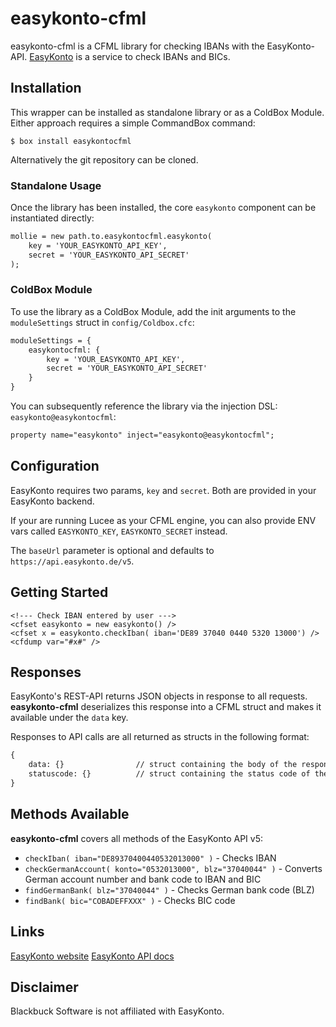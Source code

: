 # easykonto-cfml
easykonto-cfml is a CFML library for checking IBANs with the EasyKonto-API. [EasyKonto](https://www.easykonto.de/) is a service to check IBANs and BICs.


## Installation
This wrapper can be installed as standalone library or as a ColdBox Module. Either approach requires a simple CommandBox command:

```
$ box install easykontocfml
```

Alternatively the git repository can be cloned.

### Standalone Usage

Once the library has been installed, the core `easykonto` component can be instantiated directly:

```cfc
mollie = new path.to.easykontocfml.easykonto(
    key = 'YOUR_EASYKONTO_API_KEY',
    secret = 'YOUR_EASYKONTO_API_SECRET'
);
```

### ColdBox Module

To use the library as a ColdBox Module, add the init arguments to the `moduleSettings` struct in `config/Coldbox.cfc`:

```cfc
moduleSettings = {
    easykontocfml: {
        key = 'YOUR_EASYKONTO_API_KEY',
        secret = 'YOUR_EASYKONTO_API_SECRET'
    }
}
```


You can subsequently reference the library via the injection DSL: `easykonto@easykontocfml`:

```cfc
property name="easykonto" inject="easykonto@easykontocfml";
```

## Configuration

EasyKonto requires two params, `key` and `secret`. Both are provided in your EasyKonto backend. 

If your are running Lucee as your CFML engine, you can also provide ENV vars called `EASYKONTO_KEY`, `EASYKONTO_SECRET` instead.

The `baseUrl` parameter is optional and defaults to `https://api.easykonto.de/v5`. 


## Getting Started

```
<!--- Check IBAN entered by user --->
<cfset easykonto = new easykonto() />
<cfset x = easykonto.checkIban( iban='DE89 37040 0440 5320 13000') />
<cfdump var="#x#" />
```

## Responses

EasyKonto's REST-API returns JSON objects in response to all requests. **easykonto-cfml** deserializes this response into a CFML struct and makes it available under the `data` key.

Responses to API calls are all returned as structs in the following format:

```cfc
{
    data: {}                // struct containing the body of the response
    statuscode: {}          // struct containing the status code of the response
}
```

## Methods Available

**easykonto-cfml** covers all methods of the EasyKonto API v5:

* `checkIban( iban="DE89370400440532013000" )` - Checks IBAN
* `checkGermanAccount( konto="0532013000", blz="37040044" )` - Converts German account number and bank code to IBAN and BIC
* `findGermanBank( blz="37040044" )` - Checks German bank code (BLZ)
* `findBank( bic="COBADEFFXXX" )` - Checks BIC code

## Links
[EasyKonto website](https://www.easykonto.de/)
[EasyKonto API docs](https://easykonto.readme.io/reference/general)

## Disclaimer
Blackbuck Software is not affiliated with EasyKonto.